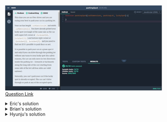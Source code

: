 ![(2019.11.30)parkingSpot](images/(2019.11.30)parkingSpot.jpg)
[Question Link](https://app.codesignal.com/company-challenges/uber/XHNFMPBYsqNyhx9PP)

<details>
<summary>Eric's solution</summary>
<p>

> ```js
>// function parkingSpot(carDimensions, parkingLot, luckySpot) {
>function parkingSpot(c, p, l) {
>  // point를 왼쪽 상단에서 시작해서 오른쪽 하단으로
>  let s = [
>    Math.min(l[0], l[2]),
>    Math.min(l[1], l[3]),
>    Math.max(l[0], l[2]),
>    Math.max(l[1], l[3])
>  ];
>
>  // luckspot에 공간이 없으면 false
>  for (let i = s[0]; i <= s[2]; i++) {
>    for (let j = s[1]; j <= s[3]; j++) {
>      if (p[i][j] != 0) {
>        return false;
>      }
>    }
>  }
>
>  // 차가 공간 안에 안 들어가면 false;
>  let a = s[2] - s[0] + 1;
>  let b = s[3] - s[1] + 1;
>  if (Math.max(a, b) < c[0] || Math.min(a, b) < c[1]) return false;
>
>  // 주차 들어가는 공간 없으면 false
>  let check = 0;
>  if (a < b) {
>    // 가로
>    if (s[0] == 0) return true; // 왼쪽에 붙어 있을때
>    if (s[2] == p[0].length - 1) return true; // 오른쪽에 붙어 있을때
>    // 왼쪽에 빈자리 있는지 체크
>    check = 0;
>    for (let i = s[0]; i <= s[2]; i++) {
>      for (let j = 0; j < s[1]; j++) {
>        if (p[i][j] != 0) {
>          check = 1;
>          break;
>        }
>      }
>    }
>    if (check == 0) return true;
>
>    // 오른쪽에 빈자리 있는지 체크
>    check = 0;
>    for (let i = s[0]; i <= s[2]; i++) {
>      for (let j = s[3] + 1; j <= p[0].length - 1; j++) {
>        if (p[i][j] != 0) {
>          check = 1;
>          break;
>        }
>      }
>    }
>    if (check == 0) return true;
>  } else if (a > b) {
>    // 세로
>    if (s[1] == 0) return true; // 상단에 붙어 있을때
>    if (s[3] == p.length - 1) return true; // 하단에 붙어 있을때
>    // 위쪽에 빈자리 있는지 체크
>    check = 0;
>    for (let i = 0; i < s[1]; i++) {
>      for (let j = s[1]; j <= s[3]; j++) {
>        if (p[i][j] != 0) {
>          check = 1;
>          break;
>        }
>      }
>    }
>    if (check == 0) return true;
>
>    // 아래쪽에 빈자리 있는지 체크
>    check = 0;
>    for (let i = s[3] + 1; i <= p.length - 1; i++) {
>      for (let j = s[1]; j <= s[3]; j++) {
>        if (p[i][j] != 0) {
>          check = 1;
>          break;
>        }
>      }
>    }
>    if (check == 0) return true;
>  }
>  return false;
>}
> ```
</p>
</details>



<details>
<summary>Brian's solution</summary>
<p>


> ```cs
>bool parkingSpot(int[] carDimensions, int[][] parkingLot, int[] luckySpot) {
> int i, j;
>   
> //Check the Space
> for (i = luckySpot[0]; i <= luckySpot[2]; i++)
>   for (j = luckySpot[1]; j <= luckySpot[3]; j++)
>     if (parkingLot[i][j] != 0) return false;
>
> //Check the direction of the LuckySpot: '+' Vertical, '0' Square, '-' Horizontal
>	int hvs = luckySpot[2] - luckySpot[0] - luckySpot[3] + luckySpot[1];
>	int Something = 0;
>
> //Check the Entrance
>	if (hvs >= 0){ // Vertical or Square
>   //Entering from the North
>		for (i = 0; i < luckySpot[0]; i++)
>			for (j = luckySpot[1]; j <= luckySpot[3]; j++)
>				if (parkingLot[i][j] != 0){
>         Something++;
>         break;
>       } 
>		if (Something == 0) return true;
>
>		//Entering from the South
>		Something = 0;
>		for (i = luckySpot[2] + 1; i < parkingLot.Length; i++)
>			for (j = luckySpot[1]; j <= luckySpot[3]; j++)
>				if (parkingLot[i][j] != 0){
>         Something++;
>         break;
>       } 
>		if (Something == 0) return true;
>	}
>
>   if (hvs <= 0){
>		//Entering from the West
>		Something = 0;
>		for (i = luckySpot[0]; i <= luckySpot[2]; i++)
>			for (j = 0; j < luckySpot[1]; j++)
>				if (parkingLot[i][j] != 0){
>         Something++;
>         break;
>       } 
>		if (Something == 0) return true;
>
>		//Entering from the East
>		Something = 0;
>		for (i = luckySpot[0]; i <= luckySpot[2]; i++)
>			for (j = luckySpot[3] + 1; j < parkingLot[i].Length; j++)
>				if (parkingLot[i][j] != 0){
>         Something++;
>         break;
>       } 
>		if (Something == 0) return true;
>	}
>
>	return false;    
>}
> ```
</p>
</details>

<details>
<summary>Hyunju's solution</summary>
<p>

> ```js
>function parkingSpot(carDimensions, parkingLot, luckySpot) {
>    //1. Check if the luckySpot is empty
>    for(let x = luckySpot[0]; x <= luckySpot[2]; x++){
>        for(let y = luckySpot[1]; y <= luckySpot[3]; y++){
>            if(parkingLot[x][y] != 0){
>                return false;
>            }
>        }
>    }
>
>    //2. Check if the entrance is open
>    let isEntranceOpen = true;
>    let xDif = luckySpot[2] - luckySpot[0];
>    let yDif = luckySpot[3] - luckySpot[1];
>    if(Math.min(xDif, yDif) == xDif){
>        // left entrance
>       for(let x = luckySpot[0]; x <= luckySpot[2]; x++){
>            for(let y = 0; y < luckySpot[1]; y++){
>                if(parkingLot[x][y] != 0){
>                    console.log(parkingLot[x][y]);
>                    isEntranceOpen = false;
>                }
>             }
>        }
>        if(isEntranceOpen){
>            return true;
>        }
>        
>        // right entrance
>        isEntranceOpen = true;
>        for(let x = luckySpot[0]; x <= luckySpot[2]; x++){
>            for(let y = luckySpot[3] + 1; y < parkingLot[0].length; y++){
>                if(parkingLot[x][y] != 0){
>                    console.log(parkingLot[x][y]);
>                    isEntranceOpen = false;
>                }
>             }
>        }
>    }
>    return isEntranceOpen;
>}
> ```

</p>
</details>

